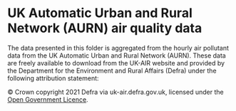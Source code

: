 # UK Automatic Urban and Rural Network (AURN) air quality data

The data presented in this folder is aggregated from the hourly air pollutant data from the UK Automatic Urban and Rural Network (AURN). These data are freely available to download from the UK-AIR website and provided by the Department for the Environment and Rural Affairs (Defra) under the following attribution statement:

:copyright: Crown copyright 2021 Defra via uk-air.defra.gov.uk, licensed under the [Open Government Licence](https://www.nationalarchives.gov.uk/doc/open-government-licence/version/2/]).
